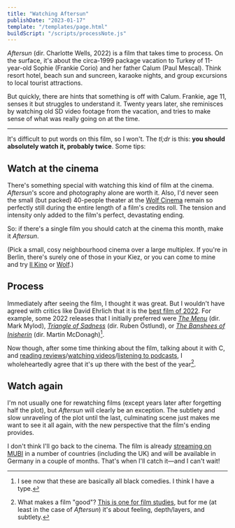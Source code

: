 ```yaml
---
title: "Watching Aftersun"
publishDate: "2023-01-17"
template: "/templates/page.html"
buildScript: "/scripts/processNote.js"
---
```


_Aftersun_ (dir. Charlotte Wells, 2022) is a film that takes time to process. On the surface, it's about the circa-1999 package vacation to Turkey of 11-year-old Sophie (Frankie Corio) and her father Calum (Paul Mescal). Think resort hotel, beach sun and suncreen, karaoke nights, and group excursions to local tourist attractions.

But quickly, there are hints that something is off with Calum. Frankie, age 11, senses it but struggles to understand it. Twenty years later, she reminisces by watching old SD video footage from the vacation, and tries to make sense of what was really going on at the time.

---

It's difficult to put words on this film, so I won't. The _tl;dr_ is this: **you should absolutely watch it, probably twice**. Some tips:

## Watch at the cinema

There's something special with watching this kind of film at the cinema. _Aftersun_'s score and photography alone are worth it. Also, I'd never seen the small (but packed) 40-people theater at the [Wolf Cinema](https://wolfberlin.org/en) remain so perfectly still during the entire length of a film's credits roll. The tension and intensity only added to the film's perfect, devastating ending.

So: if there's a single film you should catch at the cinema this month, make it _Aftersun_.

(Pick a small, cosy neighbourhood cinema over a large multiplex. If you're in Berlin, there's surely one of those in your Kiez, or you can come to mine and try [Il Kino](ilkino.de/) or [Wolf](https://wolfberlin.org/en).)

## Process

Immediately after seeing the film, I thought it was great. But I wouldn't have agreed with critics like David Ehrlich that it is the [best film of 2022](/notes/david-ehrlichs-25-best-films-of-2022). For example, some 2022 releases that I initially preferred were [_The Menu_](<https://en.wikipedia.org/wiki/The_Menu_(2022_film)>) (dir. Mark Mylod), [_Triangle of Sadness_](https://en.wikipedia.org/wiki/Triangle_of_Sadness) (dir. Ruben Östlund), or [_The Banshees of Inisherin_](https://en.wikipedia.org/wiki/The_Banshees_of_Inisherin) (dir. Martin McDonagh)[^1].

Now though, after some time thinking about the film, talking about it with C, and [reading reviews](https://www.indiewire.com/2022/09/aftersun-review-1234758492/)/[watching videos](https://www.youtube.com/watch?v=akgyY0d9svE)/[listening to podcasts](https://mubi.com/notebook/posts/mubi-podcast-in-aftersun-charlotte-wells-lets-queen-and-bowie-tell-the-story), I wholeheartedly agree that it's up there with the best of the year[^2].

## Watch again

I'm not usually one for rewatching films (except years later after forgetting half the plot), but _Aftersun_ will clearly be an exception. The subtlety and slow unraveling of the plot until the last, culminating scene just makes me want to see it all again, with the new perspective that the film's ending provides.

I don't think I'll go back to the cinema. The film is already [streaming on MUBI](https://mubi.com/films/aftersun) in a number of countries (including the UK) and will be available in Germany in a couple of months. That's when I'll catch it—and I can't wait!

[^1]: I see now that these are basically all black comedies. I think I have a type.
[^2]: What makes a film "good"? [This is one for film studies](https://www.jstor.org/stable/20686704), but for me (at least in the case of _Aftersun_) it's about feeling, depth/layers, and subtlety.
